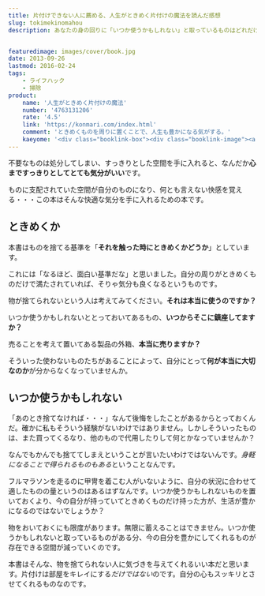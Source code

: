 ```yaml
---
title: 片付けできない人に薦める、人生がときめく片付けの魔法を読んだ感想
slug: tokimekinomahou
description: あなたの身の回りに「いつか使うかもしれない」と取っているものはどれだけありますか？　そんなものばかりで身の回りが埋め尽くされていませんか？　この本を読んで、ときめかないものと別れを告げて、スッキリとした快適な生活を手に入れてみませんか？


featuredimage: images/cover/book.jpg
date: 2013-09-26
lastmod: 2016-02-24
tags: 
    - ライフハック
    - 掃除
product:
    name: '人生がときめく片付けの魔法'
    number: '4763131206'
    rate: '4.5'
    link: 'https://konmari.com/index.html'
    comment: 'ときめくものを周りに置くことで、人生も豊かになる気がする。'
    kaeyome: '<div class="booklink-box"><div class="booklink-image"><a href="https://www.amazon.co.jp/exec/obidos/asin/4763131206/illusionspace-22/" rel="nofollow" target="_blank"><img src="https://ecx.images-amazon.com/images/I/4189tfrr0ML._SL160_.jpg" style="border: none;" /></a></div><div class="booklink-info"><div class="booklink-name"><a href="https://www.amazon.co.jp/exec/obidos/asin/4763131206/illusionspace-22/" rel="nofollow" target="_blank">人生がときめく片づけの魔法</a><div class="booklink-powered-date">posted with <a href="https://yomereba.com" rel="nofollow" target="_blank">ヨメレバ</a></div></div><div class="booklink-detail">近藤 麻理恵 サンマーク出版 2010-12-27    </div><div class="booklink-link2"><div class="shoplinkamazon"><a href="https://www.amazon.co.jp/exec/obidos/asin/4763131206/illusionspace-22/" rel="nofollow" target="_blank" title="アマゾン" >Amazonで購入</a></div><div class="shoplinkrakuten"><a href="https://hb.afl.rakuten.co.jp/hgc/11acbc01.369b1bf6.11acbc02.cabf9fe9/?pc=http%3A%2F%2Fbooks.rakuten.co.jp%2Frb%2F6913191%2F%3Fscid%3Daf_ich_link_urltxt%26m%3Dhttp%3A%2F%2Fm.rakuten.co.jp%2Fev%2Fbook%2F" rel="nofollow" target="_blank" title="楽天ブックス" >楽天ブックスで購入</a></div>                  	  <div class="shoplinkkino"><a href="https://ck.jp.ap.valuecommerce.com/servlet/referral?sid=3085416&pid=882196163&vc_url=http%3A%2F%2Fwww.kinokuniya.co.jp%2Ff%2Fdsg-01-9784763131201" target="_blank" title="kino" >紀伊國屋書店で購入<img src="https://ad.jp.ap.valuecommerce.com/servlet/gifbanner?sid=3085416&pid=882196163" height="1" width="1" border="0"></a></div>	  	  	</div></div><div class="booklink-footer"></div></div>'
---
```


不要なものは処分してしまい、すっきりとした空間を手に入れると、なんだか<strong>心まですっきりとしてとても気分がいい</strong>です。

ものに支配されていた空間が自分のものになり、何とも言えない快感を覚える・・・この本はそんな快適な気分を手に入れるための本です。


## ときめくか


本書はものを捨てる基準を「<strong>それを触った時にときめくかどうか</strong>」としています。

これには「なるほど、面白い基準だな」と思いました。自分の周りがときめくものだけで満たされていれば、そりゃ気分も良くなるというものです。

物が捨てられないという人は考えてみてください。<strong>それは本当に使うのですか？</strong>

いつか使うかもしれないととっておいてあるもの、<strong>いつからそこに鎮座してますか？</strong>

売ることを考えて置いてある製品の外箱、<strong>本当に売りますか？</strong>

そういった使わないものたちがあることによって、自分にとって<strong>何が本当に大切なのか</strong>が分からなくなっていませんか。


## いつか使うかもしれない


「あのとき捨てなければ・・・」なんて後悔をしたことがあるからとっておくんだ。確かに私もそういう経験がないわけではありません。しかしそういったものは、また買ってくるなり、他のもので代用したりして何とかなっていませんか？

なんでもかんでも捨ててしまえということが言いたいわけではないんです。<em>身軽になることで得られるものもある</em>ということなんです。

フルマラソンを走るのに甲冑を着こむ人がいないように、自分の状況に合わせて適したものの量というのはあるはずなんです。いつか使うかもしれないものを置いておくより、今の自分が持っていてときめくものだけ持った方が、生活が豊かになるのではないでしょうか？

物をおいておくにも限度があります。無限に蓄えることはできません。いつか使うかもしれないと取っているものがある分、今の自分を豊かにしてくれるものが存在できる空間が減っていくのです。

本書はそんな、物を捨てられない人に気づきを与えてくれるいい本だと思います。片付けは部屋をキレイにする<em>だけではない</em>のです。自分の心もスッキリとさせてくれるものなのです。


  
